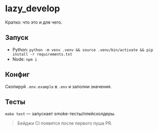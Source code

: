 # lazy_develop

Кратко: что это и для чего.

## Запуск
- Python: `python -m venv .venv && source .venv/bin/activate && pip install -r requirements.txt`  
- Node: `npm i`

## Конфиг
Скопируй `.env.example` в `.env` и заполни значения.

## Тесты
`make test` — запускает smoke-тесты/плейсхолдеры.

> Бейджи CI появятся после первого пуша PR.
